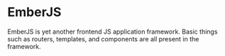 # EmberJS

EmberJS is yet another frontend JS application framework. Basic things such as routers, templates, and components are all present in the framework.

